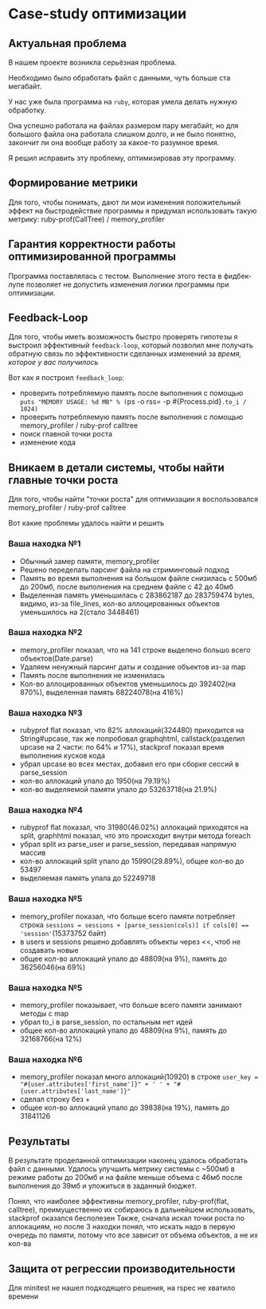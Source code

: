 # Case-study оптимизации

## Актуальная проблема
В нашем проекте возникла серьёзная проблема.

Необходимо было обработать файл с данными, чуть больше ста мегабайт.

У нас уже была программа на `ruby`, которая умела делать нужную обработку.

Она успешно работала на файлах размером пару мегабайт, но для большого файла она работала слишком долго, и не было понятно, закончит ли она вообще работу за какое-то разумное время.

Я решил исправить эту проблему, оптимизировав эту программу.

## Формирование метрики
Для того, чтобы понимать, дают ли мои изменения положительный эффект на быстродействие программы я придумал использовать такую метрику: ruby-prof(CallTree) / memory_profiler

## Гарантия корректности работы оптимизированной программы
Программа поставлялась с тестом. Выполнение этого теста в фидбек-лупе позволяет не допустить изменения логики программы при оптимизации.

## Feedback-Loop
Для того, чтобы иметь возможность быстро проверять гипотезы я выстроил эффективный `feedback-loop`, который позволил мне получать обратную связь по эффективности сделанных изменений за *время, которое у вас получилось*

Вот как я построил `feedback_loop`: 
- проверить потребляемую память после выполнения с помощью `puts "MEMORY USAGE: %d MB" % (`ps -o rss= -p #{Process.pid}`.to_i / 1024)`
- проверить потребляемую память после выполнения с помощью memory_profiler / ruby-prof calltree
- поиск главной точки роста
- изменение кода

## Вникаем в детали системы, чтобы найти главные точки роста
Для того, чтобы найти "точки роста" для оптимизации я воспользовался memory_profiler / ruby-prof calltree

Вот какие проблемы удалось найти и решить

### Ваша находка №1
- Обычный замер памяти, memory_profiler
- Решено переделать парсинг файла на стриминговый подход
- Память во время выполнения на большом файле снизилась c 500мб до 200мб, после выполнения на среднем файле с 42 до 40мб
- Выделенная память уменьшилась с 283862187 до 283759474 bytes, видимо, из-за file_lines, кол-во аллоцированных объектов уменьшилось на 2(стало 3448461)

### Ваша находка №2
- memory_profiler показал, что на 141 строке выделено большо всего объектов(Date.parse)
- Удаляем ненужный парсинг даты и создание объектов из-за map
- Память после выполнения не изменилась
- Кол-во аллоцированных объектов уменьшилось до 392402(на 870%), выделенная память 68224078(на 416%)

### Ваша находка №3
- rubyprof flat показал, что 82% аллокаций(324480) приходится на String#upcase, так же попробовал graphqhtml, callstack(разделил upcase на 2 части: по 64% и 17%), stackprof показал время выполнения кусков кода
- убрал upcase во всех местах, добавил его при сборке сессий в parse_session
- кол-во аллокаций упало до 1950(на 79.19%)
- кол-во выделяемой памяти упало до 53263718(на 21.9%)

### Ваша находка №4
- rubyprof flat показал, что 31980(46.02%) аллокаций приходятся на split, graphhtml показал, что это происходит внутри метода foreach
- убрал split из parse_user и parse_session, передавая напрямую массив
- кол-во аллокаций split упало до 15990(29.89%), общее кол-во до 53497
- выделяемая память упала до 52249718

### Ваша находка №5
- memory_profiler показал, что больше всего памяти потребляет строка `sessions = sessions + [parse_session(cols)] if cols[0] == 'session'`(15373752 байт) 
- в users и sessions решено добавлять объекты через <<, чтоб не создавать новые
- общее кол-во аллокаций упало до 48809(на 9%), память до 36256046(на 69%)

### Ваша находка №5
- memory_profiler показывает, что больше всего памяти занимают методы с map
- убрал to_i в parse_session, по остальным нет идей
- общее кол-во аллокаций упало до 48809(на 9%), память до 32168766(на 12%)

### Ваша находка №6
- memory_profiler показал много аллокаций(10920) в строке `user_key = "#{user.attributes['first_name']}" + ' ' + "#{user.attributes['last_name']}"`
- сделал строку без +
- общее кол-во аллокаций упало до 39838(на 19%), память до 31841126

## Результаты
В результате проделанной оптимизации наконец удалось обработать файл с данными.
Удалось улучшить метрику системы с ~500мб в режиме работы до 200мб и на файле меньше объема с 46мб после выполнения до 39мб и уложиться в заданный бюджет.

Понял, что наиболее эффективны memory_profiler, ruby-prof(flat, calltree), преимущественно их собираюсь в дальнейшем использовать, stackprof оказался бесполезен
Также, сначала искал точки роста по аллокациям, но после 3 находки понял, что искать надо в первую очередь по памяти, потому что все зависит от объема объектов, а не их кол-ва

## Защита от регрессии производительности
Для minitest не нашел подходящего решения, на rspec не хватило времени